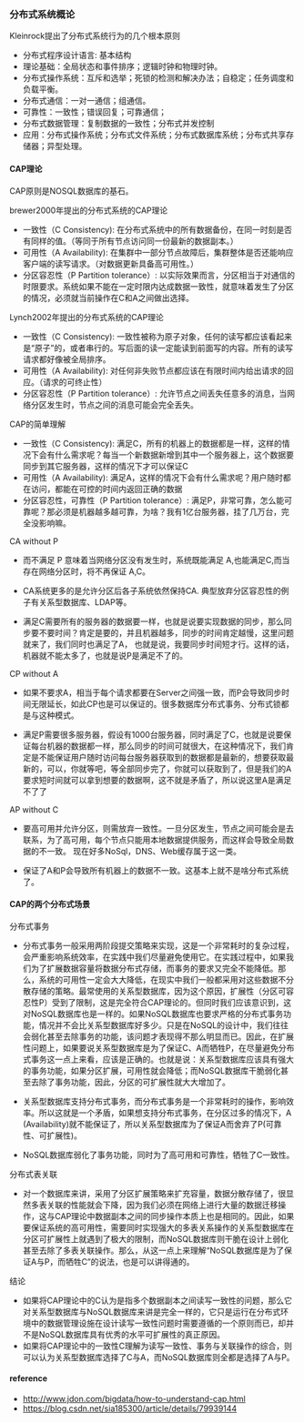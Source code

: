 
### 分布式系统概论

Kleinrock提出了分布式系统行为的几个根本原则
* 分布式程序设计语言: 基本结构
* 理论基础：全局状态和事件排序；逻辑时钟和物理时钟。
* 分布式操作系统：互斥和选举；死锁的检测和解决办法；自稳定；任务调度和负载平衡。
* 分布式通信：一对一通信；组通信。
* 可靠性：一致性；错误回复；可靠通信；
* 分布式数据管理：复制数据的一致性；分布式并发控制
* 应用：分布式操作系统；分布式文件系统；分布式数据库系统；分布式共享存储器；异型处理。

#### CAP理论

CAP原则是NOSQL数据库的基石。

brewer2000年提出的分布式系统的CAP理论
* 一致性（C Consistency): 在分布式系统中的所有数据备份，在同一时刻是否有同样的值。（等同于所有节点访问同一份最新的数据副本。）
* 可用性（A Availability): 在集群中一部分节点故障后，集群整体是否还能响应客户端的读写请求。（对数据更新具备高可用性。）
* 分区容忍性（P Partition tolerance）: 以实际效果而言，分区相当于对通信的时限要求。系统如果不能在一定时限内达成数据一致性，就意味着发生了分区的情况，必须就当前操作在C和A之间做出选择。

Lynch2002年提出的分布式系统的CAP理论
* 一致性（C Consistency): 一致性被称为原子对象，任何的读写都应该看起来是“原子”的，或者串行的。写后面的读一定能读到前面写的内容。所有的读写请求都好像被全局排序。
* 可用性（A Availability): 对任何非失败节点都应该在有限时间内给出请求的回应。（请求的可终止性）
* 分区容忍性（P Partition tolerance）: 允许节点之间丢失任意多的消息，当网络分区发生时，节点之间的消息可能会完全丢失。

CAP的简单理解
* 一致性（C Consistency): 满足C，所有的机器上的数据都是一样，这样的情况下会有什么需求呢？每当一个新数据新增到其中一个服务器上，这个数据要同步到其它服务器，这样的情况下才可以保证C
* 可用性（A Availability): 满足A，这样的情况下会有什么需求呢？用户随时都在访问，都能在可控的时间内返回正确的数据
* 分区容忍性，可靠性（P Partition tolerance）: 满足P，非常可靠，怎么能可靠呢？那必须是机器越多越可靠，为啥？我有1亿台服务器，挂了几万台，完全没影响嘛。

CA without P

* 而不满足 P 意味着当网络分区没有发生时，系统既能满足 A,也能满足C,而当存在网络分区时，将不再保证 A,C。

* CA系统更多的是允许分区后各子系统依然保持CA. 典型放弃分区容忍性的例子有关系型数据库、LDAP等。

* 满足C需要所有的服务器的数据要一样，也就是说要实现数据的同步，那么同步要不要时间？肯定是要的，并且机器越多，同步的时间肯定越慢，这里问题就来了，我们同时也满足了A，
也就是说，我要同步时间短才行。这样的话，机器就不能太多了，也就是说P是满足不了的。

CP without A

* 如果不要求A，相当于每个请求都要在Server之间强一致，而P会导致同步时间无限延长，如此CP也是可以保证的。很多数据库分布式事务、分布式锁都是与这种模式。

* 满足P需要很多服务器，假设有1000台服务器，同时满足了C，也就是说要保证每台机器的数据都一样，那么同步的时间可就很大，在这种情况下，我们肯定是不能保证用户随时访问每台服务器获取到的数据都是最新的，想要获取最新的，可以，你就等吧，等全部同步完了，你就可以获取到了，但是我们的A要求短时间就可以拿到想要的数据啊，这不就是矛盾了，所以说这里A是满足不了了

AP without C

* 要高可用并允许分区，则需放弃一致性。一旦分区发生，节点之间可能会是去联系，为了高可用，每个节点只能用本地数据提供服务，而这样会导致全局数据的不一致。
现在好多NoSql，DNS、Web缓存属于这一类。

* 保证了A和P会导致所有机器上的数据不一致。这基本上就不是啥分布式系统了。

#### CAP的两个分布式场景

分布式事务
* 分布式事务一般采用两阶段提交策略来实现，这是一个非常耗时的复杂过程，会严重影响系统效率，在实践中我们尽量避免使用它。在实践过程中，如果我们为了扩展数据容量将数据分布式存储，而事务的要求又完全不能降低。那么，系统的可用性一定会大大降低，在现实中我们一般都采用对这些数据不分散存储的策略。最常使用的关系型数据库，因为这个原因，扩展性（分区可容忍性P）受到了限制，这是完全符合CAP理论的。但同时我们应该意识到，这对NoSQL数据库也是一样的。如果NoSQL数据库也要求严格的分布式事务功能，情况并不会比关系型数据库好多少。只是在NoSQL的设计中，我们往往会弱化甚至去除事务的功能，该问题才表现得不那么明显而已。因此，在扩展性问题上，如果要说关系型数据库是为了保证C、A而牺牲P，在尽量避免分布式事务这一点上来看，应该是正确的。也就是说：关系型数据库应该具有强大的事务功能，如果分区扩展，可用性就会降低；而NoSQL数据库干脆弱化甚至去除了事务功能，因此，分区的可扩展性就大大增加了。

* 关系型数据库支持分布式事务，而分布式事务是一个非常耗时的操作，影响效率。所以这就是一个矛盾，如果想支持分布式事务，在分区过多的情况下，A (Availability)就不能保证了，所以关系型数据库为了保证A而舍弃了P(可靠性、可扩展性)。
* NoSQL数据库弱化了事务功能，同时为了高可用和可靠性，牺牲了C一致性。

分布式表关联
* 对一个数据库来讲，采用了分区扩展策略来扩充容量，数据分散存储了，很显然多表关联的性能就会下降，因为我们必须在网络上进行大量的数据迁移操作，这与CAP理论中数据副本之间的同步操作本质上也是相同的。因此，如果要保证系统的高可用性，需要同时实现强大的多表关系操作的关系型数据库在分区可扩展性上就遇到了极大的限制，而NoSQL数据库则干脆在设计上弱化甚至去除了多表关联操作。那么，从这一点上来理解“NoSQL数据库是为了保证A与P，而牺牲C”的说法，也是可以讲得通的。

结论

* 如果将CAP理论中的C认为是指多个数据副本之间读写一致性的问题，那么它对关系型数据库与NoSQL数据库来讲是完全一样的，它只是运行在分布式环境中的数据管理设施在设计读写一致性问题时需要遵循的一个原则而已，却并不是NoSQL数据库具有优秀的水平可扩展性的真正原因。
* 如果将CAP理论中的一致性C理解为读写一致性、事务与关联操作的综合，则可以认为关系型数据库选择了C与A，而NoSQL数据库则全都是选择了A与P。



#### reference
* http://www.jdon.com/bigdata/how-to-understand-cap.html
* https://blog.csdn.net/sia185300/article/details/79939144
